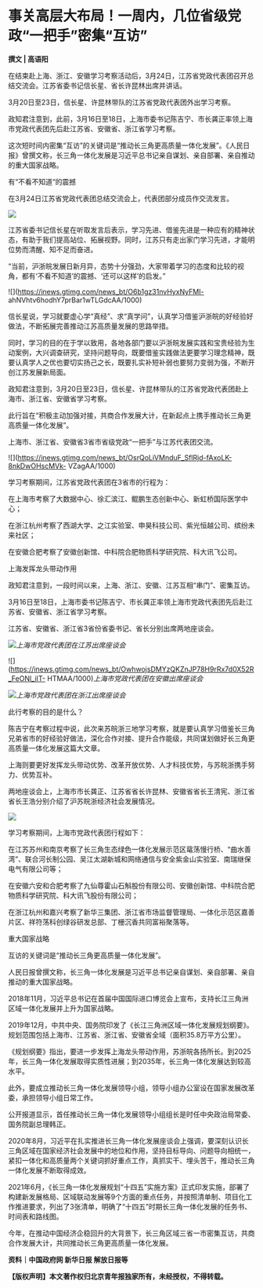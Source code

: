 # 事关高层大布局！一周内，几位省级党政“一把手”密集“互访”

**撰文 | 高语阳**

在结束赴上海、浙江、安徽学习考察活动后，3月24日，江苏省党政代表团召开总结交流会。江苏省委书记信长星、省长许昆林出席并讲话。

3月20日至23日，信长星、许昆林带队的江苏省党政代表团外出学习考察。

政知君注意到，此前，3月16日至18日，上海市委书记陈吉宁、市长龚正率领上海市党政代表团先后赴江苏省、安徽省、浙江省学习考察。

这次短时间内密集“互访”的关键词是“推动长三角更高质量一体化发展”。《人民日报》曾撰文称，长三角一体化发展是习近平总书记亲自谋划、亲自部署、亲自推动的重大国家战略。

有“不看不知道“的震撼

在3月24日江苏省党政代表团总结交流会上，代表团部分成员作交流发言。

![](https://inews.gtimg.com/news_bt/OZTtvV6LJUXVL74jz44DRPDtmmCMTV8tTfcSI9HhVbn1UAA/1000)

江苏省委书记信长星在听取发言后表示，学习先进、借鉴先进是一种应有的精神状态，有助于我们提高站位、拓展视野。同时，江苏只有走出家门学习先进，才能明位势而清醒、知不足而奋进。

“当前，沪浙皖发展日新月异，态势十分强劲，大家带着学习的态度和比较的视角，都有‘不看不知道’的震撼、‘还可以这样’的启发。”

![](https://inews.gtimg.com/news_bt/O6b1gz31nvHyxNyFMI-
ahNVhtv6hodhY7prBar1wTLGdcAA/1000)

信长星说，学习就要虚心学“真经”、求“真学问”，认真学习借鉴沪浙皖的好经验好做法，不断拓展完善推动江苏高质量发展的思路举措。

同时，学习的目的在于学以致用，各地各部门要以沪浙皖发展实践和宝贵经验为生动案例，大兴调查研究，坚持问题导向，既要借鉴实践做法更要学习理念精神，既要认真学人之优也要切实扬己之长，既要扎实补短补弱也要努力变弱为强，不断开创江苏发展新局面。

政知君注意到，3月20日至23日，信长星、许昆林带队的江苏省党政代表团赴上海市、浙江省、安徽省学习考察。

此行旨在“积极主动加强对接，共商合作发展大计，在新起点上携手推动长三角更高质量一体化发展”。

上海市、浙江省、安徽省3省市省级党政“一把手”与江苏代表团交流。

![](https://inews.gtimg.com/news_bt/OsrQoLiVMnduF_SflRjd-fAxoLK-8nkDwOHscMVk-
VZagAA/1000)

学习考察期间，江苏省党政代表团在3省市的行程为：

在上海市考察了大数据中心、徐汇滨江、鲲鹏生态创新中心、新虹桥国际医学中心；

在浙江杭州考察了西湖大学、之江实验室、申昊科技公司、紫光恒越公司、缤纷未来社区；

在安徽合肥考察了安徽创新馆、中科院合肥物质科学研究院、科大讯飞公司。

上海发挥龙头带动作用

政知君注意到，一段时间以来，上海、浙江、安徽、江苏互相“串门”、密集互访。

3月16日至18日，上海市委书记陈吉宁、市长龚正率领上海市党政代表团先后赴江苏省、安徽省、浙江省学习考察。

江苏省、安徽省、浙江省3省份省委书记、省长分别出席两地座谈会。

![](https://inews.gtimg.com/news_bt/OO_RymJovOylPzYtpBmyeopVinFzSs0MA9pqsPPMDQDTUAA/1000)_上海市党政代表团在江苏出席座谈会_

![](https://inews.gtimg.com/news_bt/OwhwojsDMYzQKZnJP78H9rRx7d0X52R_FeONl_iIT-
HTMAA/1000)_上海市党政代表团在安徽出席座谈会_

![](https://inews.gtimg.com/news_bt/O1gStSYI_BlgW26UBU7-Ei_TZVOYG6MOa6fcNWPhJQ9FgAA/1000)_上海市党政代表团在浙江出席座谈会_

此行考察的目的是什么？

陈吉宁在考察过程中说，此次来苏皖浙三地学习考察，就是要认真学习借鉴长三角兄弟省市的好经验好做法，深化合作对接、提升合作能级，共同谋划做好长三角更高质量一体化发展这篇大文章。

上海则要更好发挥龙头带动优势、改革开放优势、人才科技优势，与苏皖浙携手努力、优势互补。

两地座谈会上，上海市市长龚正、江苏省省长许昆林、安徽省省长王清宪、浙江省省长王浩分别介绍了沪苏皖浙经济社会发展情况。

![](https://inews.gtimg.com/news_bt/Ow0k465rTMHH6oTD9-XuRsrcUT5vg79gyjsDN8PPb1DHMAA/1000)

学习考察期间，上海市党政代表团行程如下：

在江苏苏州和南京考察了长三角生态绿色一体化发展示范区鼋荡慢行桥、“曲水善湾”、联合河长制公园、吴江太湖新城和网络通信与安全紫金山实验室、南瑞继保电气有限公司等；

在安徽六安和合肥考察了九仙尊霍山石斛股份有限公司、安徽创新馆、中科院合肥物质科学研究院、科大讯飞股份有限公司；

在浙江杭州和嘉兴考察了新华三集团、浙江省市场监督管理局、一体化示范区嘉善片区、祥符荡科创绿谷研发总部、丁栅沉香共同富裕聚落等。

重大国家战略

互访的关键词是“推动长三角更高质量一体化发展”。

人民日报曾撰文称，长三角一体化发展是习近平总书记亲自谋划、亲自部署、亲自推动的重大国家战略。

2018年11月，习近平总书记在首届中国国际进口博览会上宣布，支持长江三角洲区域一体化发展并上升为国家战略。

2019年12月，中共中央、国务院印发了《长江三角洲区域一体化发展规划纲要》。规划范围包括上海市、江苏省、浙江省、安徽省全域（面积35.8万平方公里）。

《规划纲要》指出，要进一步发挥上海龙头带动作用，苏浙皖各扬所长。到2025年，长三角一体化发展取得实质性进展；到2035年，长三角一体化发展达到较高水平。

此外，要成立推动长三角一体化发展领导小组，领导小组办公室设在国家发展改革委，承担领导小组日常工作。

公开报道显示，首任推动长三角一体化发展领导小组组长是时任中央政治局常委、国务院副总理韩正。

2020年8月，习近平在扎实推进长三角一体化发展座谈会上强调，要深刻认识长三角区域在国家经济社会发展中的地位和作用，坚持目标导向、问题导向相统一，紧扣一体化和高质量两个关键词抓好重点工作，真抓实干、埋头苦干，推动长三角一体化发展不断取得成效。

2021年6月，《长三角一体化发展规划“十四五”实施方案》正式印发实施，部署了构建新发展格局、区域联动发展等9个方面的重点任务，并按照清单制、项目化工作推进要求，列出了3张清单，明确了“十四五”时期长三角一体化发展的任务书、时间表和路线图。

今年，在推动中国经济企稳回升的大背景下，长三角区域三省一市密集互访，共商合作发展大计，共同推动长三角更高质量一体化发展。

**资料｜中国政府网 新华日报 解放日报等**

**【版权声明】本文著作权归北京青年报独家所有，未经授权，不得转载。**

